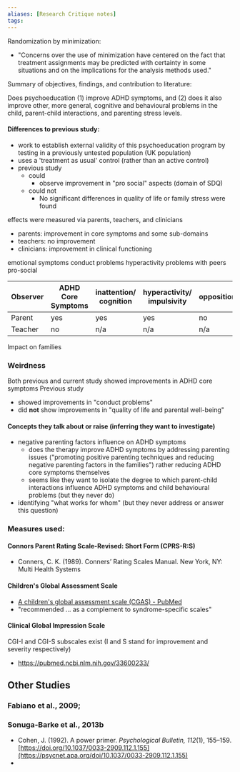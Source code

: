 ```yaml
---
aliases: [Research Critique notes]
tags: 
---
```



Randomization by minimization: 
- "Concerns over the use of minimization have centered on the fact that treatment assignments may be predicted with certainty in some situations and on the implications for the analysis methods used."


Summary of objectives, findings, and contribution to literature:



Does psychoeducation (1) improve ADHD symptoms, and (2) does it also improve other, more general, cognitive and behavioural problems in the child, parent-child interactions, and parenting stress levels.
#### Differences to previous study:
- work to establish external validity of this psychoeducation program by testing in a previously untested population (UK population)
- uses a 'treatment as usual' control (rather than an active control)
- previous study 
	- could 
		- observe improvement in "pro social" aspects (domain of SDQ)
	- could not
		- No significant differences in quality of life or family stress were found

effects were measured via parents, teachers, and clinicians
- parents: improvement in core symptoms and some sub-domains
- teachers: no improvement
- clinicians: improvement in clinical functioning

emotional symptoms
conduct problems
hyperactivity
problems with peers
pro-social

| Observer | ADHD Core Symptoms | inattention/ cognition | hyperactivity/ impulsivity | oppositional |
| -------- | ------------------ | ---------------------- | -------------------------- | ------------ |
| Parent   | yes                | yes                    | yes                        | no           |
| Teacher  | no                 | n/a                    | n/a                        | n/a          |
Impact on families

### Weirdness
Both previous and current study showed improvements in ADHD core symptoms
Previous study 
- showed improvements in "conduct problems"
- did **not** show improvements in "quality of life and parental well-being"
#### Concepts they talk about or raise (inferring they want to investigate)
- negative parenting factors influence on ADHD symptoms
	- does the therapy improve ADHD symptoms by addressing parenting issues ("promoting positive parenting techniques and reducing negative parenting factors in the families") rather reducing ADHD core symptoms themselves
	- seems like they want to isolate the degree to which parent-child interactions influence ADHD symptoms and child behavioural problems (but they never do)
- identifying "what works for whom" (but they never address or answer this question)

### Measures used:

#### Connors Parent Rating Scale-Revised: Short Form (CPRS-R:S)
- Conners, C. K. (1989). Conners’ Rating Scales Manual. New York, NY: Multi Health Systems

#### Children's Global Assessment Scale
- [A children's global assessment scale (CGAS) - PubMed](https://pubmed.ncbi.nlm.nih.gov/6639293/)
- "recommended ... as a complement to syndrome-specific scales"

#### Clinical Global Impression Scale
CGI-I and CGI-S subscales exist (I and S stand for improvement and severity respectively)
- https://pubmed.ncbi.nlm.nih.gov/33600233/




## Other Studies

### Fabiano et al., 2009;
### Sonuga-Barke et al., 2013b


- Cohen, J. (1992). A power primer. _Psychological Bulletin, 112_(1), 155–159. [https://doi.org/10.1037/0033-2909.112.1.155](https://psycnet.apa.org/doi/10.1037/0033-2909.112.1.155)
- 